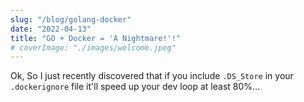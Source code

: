 ```yaml
---
slug: "/blog/golang-docker"
date: "2022-04-13"
title: "GO + Docker = 'A Nightmare!'!"
# coverImage: "./images/welcome.jpeg"
---
```


Ok, So I just recently discovered that if you include ```.DS_Store``` in your ```.dockerignore``` file it'll speed up your dev loop at least 80%...